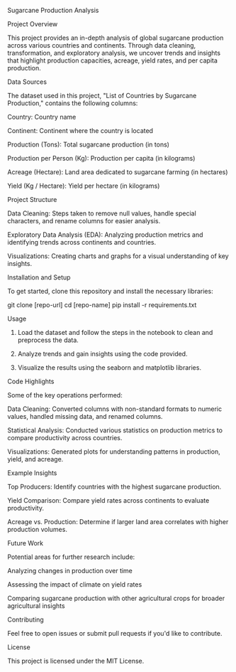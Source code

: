 Sugarcane Production Analysis

Project Overview

This project provides an in-depth analysis of global sugarcane production across various countries and continents. Through data cleaning, transformation, and exploratory analysis, we uncover trends and insights that highlight production capacities, acreage, yield rates, and per capita production.

Data Sources

The dataset used in this project, "List of Countries by Sugarcane Production," contains the following columns:

Country: Country name

Continent: Continent where the country is located

Production (Tons): Total sugarcane production (in tons)

Production per Person (Kg): Production per capita (in kilograms)

Acreage (Hectare): Land area dedicated to sugarcane farming (in hectares)

Yield (Kg / Hectare): Yield per hectare (in kilograms)


Project Structure

Data Cleaning: Steps taken to remove null values, handle special characters, and rename columns for easier analysis.

Exploratory Data Analysis (EDA): Analyzing production metrics and identifying trends across continents and countries.

Visualizations: Creating charts and graphs for a visual understanding of key insights.


Installation and Setup

To get started, clone this repository and install the necessary libraries:

git clone [repo-url]
cd [repo-name]
pip install -r requirements.txt

Usage

1. Load the dataset and follow the steps in the notebook to clean and preprocess the data.


2. Analyze trends and gain insights using the code provided.


3. Visualize the results using the seaborn and matplotlib libraries.



Code Highlights

Some of the key operations performed:

Data Cleaning: Converted columns with non-standard formats to numeric values, handled missing data, and renamed columns.

Statistical Analysis: Conducted various statistics on production metrics to compare productivity across countries.

Visualizations: Generated plots for understanding patterns in production, yield, and acreage.


Example Insights

Top Producers: Identify countries with the highest sugarcane production.

Yield Comparison: Compare yield rates across continents to evaluate productivity.

Acreage vs. Production: Determine if larger land area correlates with higher production volumes.


Future Work

Potential areas for further research include:

Analyzing changes in production over time

Assessing the impact of climate on yield rates

Comparing sugarcane production with other agricultural crops for broader agricultural insights


Contributing

Feel free to open issues or submit pull requests if you'd like to contribute.

License

This project is licensed under the MIT License.

